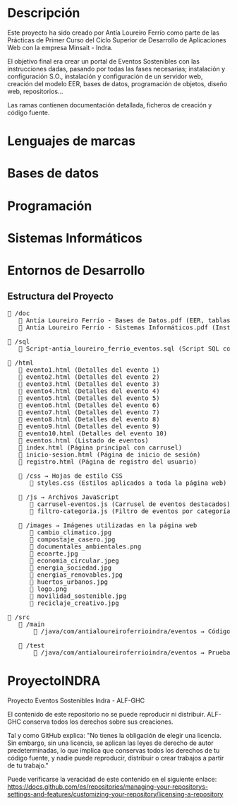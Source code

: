 # Descripción
Este proyecto ha sido creado por Antía Loureiro Ferrío como parte de las Prácticas de Primer Curso del Ciclo Superior de Desarrollo de Aplicaciones Web con la empresa Minsait - Indra.

El objetivo final era crear un portal de Eventos Sostenibles con las instrucciones dadas, pasando por todas las fases necesarias; instalación y configuración S.O., instalación y configuración de un servidor web, creación del modelo EER, bases de datos, programación de objetos, diseño web, repositorios...

Las ramas contienen documentación detallada, ficheros de creación y código fuente.

# Lenguajes de marcas

# Bases de datos

# Programación

# Sistemas Informáticos

# Entornos de Desarrollo

## Estructura del Proyecto
<pre>
📁 /doc
   📄 Antía Loureiro Ferrío - Bases de Datos.pdf (EER, tablas entidad y scripts SQL)
   📄 Antía Loureiro Ferrío - Sistemas Informáticos.pdf (Instalación y configuración Win 10 Pro y XAMPP)
  
📁 /sql
   📄 Script-antia_loureiro_ferrio_eventos.sql (Script SQL con creación de tablas y diseño físico de la BD)
  
📁 /html
   📄 evento1.html (Detalles del evento 1)
   📄 evento2.html (Detalles del evento 2)
   📄 evento3.html (Detalles del evento 3)
   📄 evento4.html (Detalles del evento 4)
   📄 evento5.html (Detalles del evento 5)
   📄 evento6.html (Detalles del evento 6)
   📄 evento7.html (Detalles del evento 7)
   📄 evento8.html (Detalles del evento 8)
   📄 evento9.html (Detalles del evento 9)
   📄 evento10.html (Detalles del evento 10)
   📄 eventos.html (Listado de eventos)
   📄 index.html (Página principal con carrusel)
   📄 inicio-sesion.html (Página de inicio de sesión)
   📄 registro.html (Página de registro del usuario)
  
   📁 /css → Hojas de estilo CSS
      📄 styles.css (Estilos aplicados a toda la página web)
  
   📁 /js → Archivos JavaScript
      📄 carrusel-eventos.js (Carrusel de eventos destacados)
      📄 filtro-categoria.js (Filtro de eventos por categoría)
  
   📁 /images → Imágenes utilizadas en la página web
      📄 cambio_climatico.jpg
      📄 compostaje_casero.jpg
      📄 documentales_ambientales.png
      📄 ecoarte.jpg
      📄 economia_circular.jpeg
      📄 energia_sociedad.jpg
      📄 energias_renovables.jpg
      📄 huertos_urbanos.jpg
      📄 logo.png
      📄 movilidad_sostenible.jpg
      📄 reciclaje_creativo.jpg
  
📁 /src
   📁 /main
       📁 /java/com/antialoureiroferrioindra/eventos → Código fuente en Java
  
   📁 /test
       📁 /java/com/antialoureiroferrioindra/eventos → Pruebas en Java
</pre>

# ProyectoINDRA
Proyecto Eventos Sostenibles Indra - ALF-GHC

El contenido de este repositorio no se puede reproducir ni distribuir. ALF-GHC conserva todos los derechos sobre sus creaciones.

Tal y como GitHub explica: "No tienes la obligación de elegir una licencia. Sin embargo, sin una licencia, se aplican las leyes de derecho de autor predeterminadas, lo que implica que conservas todos los derechos de tu código fuente, y nadie puede reproducir, distribuir o crear trabajos a partir de tu trabajo."

Puede verificarse la veracidad de este contenido en el siguiente enlace: https://docs.github.com/es/repositories/managing-your-repositorys-settings-and-features/customizing-your-repository/licensing-a-repository
